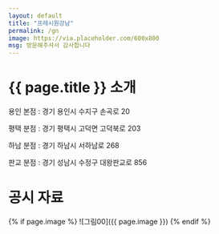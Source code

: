 ```yaml
---
layout: default
title: "프레시원강남"
permalink: /gn
image: https://via.placeholder.com/600x800
msg: 방문해주셔서 감사합니다
---
```


# {{ page.title }} 소개

용인 본점 : 경기 용인시 수지구 손곡로 20

평택 분점 : 경기 평택시 고덕면 고덕북로 203

하남 분점 : 경기 하남시 서하남로 268

판교 분점 : 경기 성남시 수정구 대왕판교로 856

# 공시 자료

{% if page.image %}
![그림00]({{ page.image }})
{% endif %}
